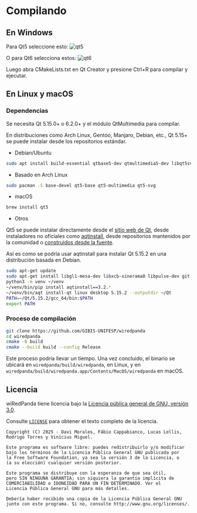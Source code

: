 # Compilando

## En Windows

Para Qt5 seleccione esto:
![qt5](https://github.com/user-attachments/assets/e6bfca48-7b4b-444f-9ad3-76c157a9036a)

O para Qt6 selecciona estos:
![qt6](https://github.com/user-attachments/assets/aedc8749-8b5c-4f4d-9c65-651b703dccea)

Luego abra CMakeLists.txt en Qt Creator y presione Ctrl+R para compilar y ejecutar.

## En Linux y macOS

### Dependencias

Se necesita Qt 5.15.0+ o 6.2.0+ y el módulo QtMultimedia para compilar.

En distribuciones como Arch Linux, Gentoo, Manjaro, Debian, etc., Qt 5.15+ se puede instalar desde los repositorios estándar.

* Debian/Ubuntu

```bash
sudo apt install build-essential qtbase5-dev qtmultimedia5-dev libqt5svg5-dev
```

* Basado en Arch Linux

```bash
sudo pacman -S base-devel qt5-base qt5-multimedia qt5-svg
```

* macOS

```bash
brew install qt5
```

* Otros

Qt5 se puede instalar directamente desde el
[sitio web de Qt](https://www.qt.io/download), desde instaladores no oficiales
como [aqtinstall](https://github.com/miurahr/aqtinstall), desde repositorios
mantenidos por la comunidad o
[construidos desde la fuente](https://wiki.qt.io/Building_Qt_5_from_Git).

Así es como se podría usar aqtinstall para instalar Qt 5.15.2 en una
distribución basada en Debian.

```bash
sudo apt-get update
sudo apt-get install libgl1-mesa-dev libxcb-xinerama0 libpulse-dev git python3 python3-pip python3-venv -y
python3 -m venv ~/venv
~/venv/bin/pip install aqtinstall==3.2.*
~/venv/bin/aqt install-qt linux desktop 5.15.2 --outputdir ~/Qt
PATH=~/Qt/5.15.2/gcc_64/bin:$PATH
export PATH
```

### Proceso de compilación

```bash
git clone https://github.com/GIBIS-UNIFESP/wiredpanda
cd wiredpanda
cmake -B build
cmake --build build --config Release
```

Este proceso podría llevar un tiempo. Una vez concluido, el binario se ubicará en `wiredpanda/build/wiredpanda`, en Linux, y en `wiredpanda/build/wiredpanda.app/Contents/MacOS/wiredpanda` en macOS.

## Licencia

wiRedPanda tiene licencia bajo la [Licencia pública general de GNU, versión 3.0](http://www.gnu.org/licenses/).

Consulte [`LICENSE`](LICENSE) para obtener el texto completo de la licencia.

```text
Copyright (C) 2025 - Davi Morales, Fábio Cappabianco, Lucas Lellis, Rodrigo Torres y Vinícius Miguel.

Este programa es software libre: puedes redistribuirlo y/o modificar
bajo los términos de la Licencia Pública General GNU publicada por
la Free Software Foundation, ya sea la versión 3 de la Licencia, o
(a su elección) cualquier versión posterior.

Este programa se distribuye con la esperanza de que sea útil,
pero SIN NINGUNA GARANTIA; sin siquiera la garantía implícita de
COMERCIABILIDAD o IDONEIDAD PARA UN FIN DETERMINADO. Ver el
Licencia Pública General GNU para más detalles.

Debería haber recibido una copia de la Licencia Pública General GNU
junto con este programa. Si no, consulte http://www.gnu.org/licenses/.
```
